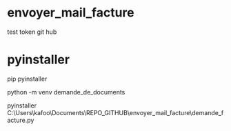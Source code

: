 # envoyer_mail_facture

test token git hub
# pyinstaller

pip pyinstaller 

python -m venv demande_de_documents

pyinstaller C:\Users\kafoo\Documents\REPO_GITHUB\envoyer_mail_facture\demande_facture.py